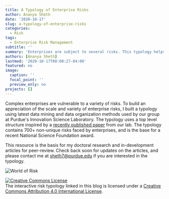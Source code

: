 ```yaml
---
title: A Typology of Enterprise Risks
author: Ananya Sheth
date: '2020-10-17'
slug: a-typology-of-enterprise-risks
categories:
  - Risk
tags:
  - Enterprise Risk Management
subtitle: ''
summary: 'Enterprises are subject to several risks. This typology helps understand them more clearly.'
authors: [Ananya Sheth]
lastmod: '2020-10-17T00:08:27-04:00'
featured: no
image:
  caption: ''
  focal_point: ''
  preview_only: no
projects: []
---
```


Complex enterprises are vulnerable to a variety of risks.  To build an appreciation of the scale and variety of enterprise risks, I built a typology using latest data mining and data organization methods used by our group at Purdue's Innovation Science Laboratory.  The typology uses a top level structure inspired by a [recently published paper](https://www.sciencedirect.com/science/article/abs/pii/S0024630120302296) from our lab.  The typology contains 700+ non-unique risks faced by enterprises, and is the base for a recent National Science Foundation award.   
<!-- [Have a look at the interactive risk typology here](/post/risk_typo/risk_typo.html). -->

This resource is the basis for my doctoral research and in-development articles for peer-review.  Check back soon for updates on the articles, and please contact me at [sheth7@purdue.edu](mailto:sheth7@purdue.edu) if you are interested in the typology.

![World of Risk](/img/world_of_risk.png)


<a rel="license" href="http://creativecommons.org/licenses/by/4.0/"><img alt="Creative Commons License" style="border-width:0" src="https://i.creativecommons.org/l/by/4.0/88x31.png" /></a><br />The interactive risk typology linked in this blog is licensed under a <a rel="license" href="http://creativecommons.org/licenses/by/4.0/">Creative Commons Attribution 4.0 International License</a>.

<!-- Please contact [me](mailto:sheth7@purdue.edu) to get the right citation to use the typology. -->